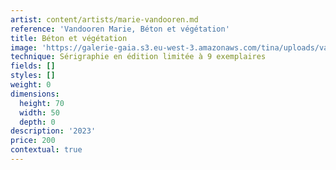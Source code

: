 ```yaml
---
artist: content/artists/marie-vandooren.md
reference: 'Vandooren Marie, Béton et végétation'
title: Béton et végétation
image: 'https://galerie-gaia.s3.eu-west-3.amazonaws.com/tina/uploads/vandooren-marie/marievandooren.bétonet végétation.50x70.10ex.2023 copie.jpg'
technique: Sérigraphie en édition limitée à 9 exemplaires
fields: []
styles: []
weight: 0
dimensions:
  height: 70
  width: 50
  depth: 0
description: '2023'
price: 200
contextual: true
---
```


